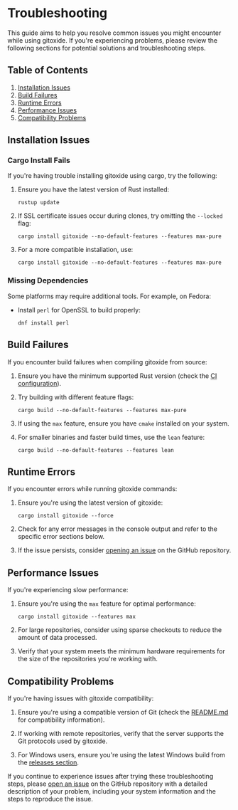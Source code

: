 # Troubleshooting

This guide aims to help you resolve common issues you might encounter while using gitoxide. If you're experiencing problems, please review the following sections for potential solutions and troubleshooting steps.

## Table of Contents

1. [Installation Issues](#installation-issues)
2. [Build Failures](#build-failures)
3. [Runtime Errors](#runtime-errors)
4. [Performance Issues](#performance-issues)
5. [Compatibility Problems](#compatibility-problems)

## Installation Issues

### Cargo Install Fails

If you're having trouble installing gitoxide using cargo, try the following:

1. Ensure you have the latest version of Rust installed:
   ```
   rustup update
   ```

2. If SSL certificate issues occur during clones, try omitting the `--locked` flag:
   ```
   cargo install gitoxide --no-default-features --features max-pure
   ```

3. For a more compatible installation, use:
   ```
   cargo install gitoxide --no-default-features --features max-pure
   ```

### Missing Dependencies

Some platforms may require additional tools. For example, on Fedora:

- Install `perl` for OpenSSL to build properly:
  ```
  dnf install perl
  ```

## Build Failures

If you encounter build failures when compiling gitoxide from source:

1. Ensure you have the minimum supported Rust version (check the [CI configuration](https://github.com/GitoxideLabs/gitoxide/blob/main/.github/workflows/msrv.yml#L23)).

2. Try building with different feature flags:
   ```
   cargo build --no-default-features --features max-pure
   ```

3. If using the `max` feature, ensure you have `cmake` installed on your system.

4. For smaller binaries and faster build times, use the `lean` feature:
   ```
   cargo build --no-default-features --features lean
   ```

## Runtime Errors

If you encounter errors while running gitoxide commands:

1. Ensure you're using the latest version of gitoxide:
   ```
   cargo install gitoxide --force
   ```

2. Check for any error messages in the console output and refer to the specific error sections below.

3. If the issue persists, consider [opening an issue](https://github.com/GitoxideLabs/gitoxide/issues) on the GitHub repository.

## Performance Issues

If you're experiencing slow performance:

1. Ensure you're using the `max` feature for optimal performance:
   ```
   cargo install gitoxide --features max
   ```

2. For large repositories, consider using sparse checkouts to reduce the amount of data processed.

3. Verify that your system meets the minimum hardware requirements for the size of the repositories you're working with.

## Compatibility Problems

If you're having issues with gitoxide compatibility:

1. Ensure you're using a compatible version of Git (check the [README.md](https://github.com/GitoxideLabs/gitoxide/blob/main/README.md) for compatibility information).

2. If working with remote repositories, verify that the server supports the Git protocols used by gitoxide.

3. For Windows users, ensure you're using the latest Windows build from the [releases section](https://github.com/GitoxideLabs/gitoxide/releases).

If you continue to experience issues after trying these troubleshooting steps, please [open an issue](https://github.com/GitoxideLabs/gitoxide/issues) on the GitHub repository with a detailed description of your problem, including your system information and the steps to reproduce the issue.